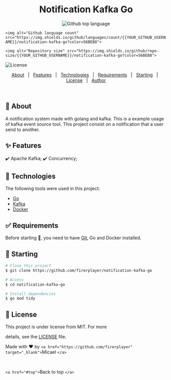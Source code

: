 <h1 align="center">Notification Kafka Go</h1>

<p align="center">
  <img alt="Github top language" src="https://img.shields.io/github/languages/top/{{YOUR_GITHUB_USERNAME}}/notification-kafka-go?color=56BEB8">

`<img alt="Github language count" src="https://img.shields.io/github/languages/count/{{YOUR_GITHUB_USERNAME}}/notification-kafka-go?color=56BEB8">`

`<img alt="Repository size" src="https://img.shields.io/github/repo-size/{{YOUR_GITHUB_USERNAME}}/notification-kafka-go?color=56BEB8">`

<img alt="License" src="https://img.shields.io/github/license/{{YOUR_GITHUB_USERNAME}}/notification-kafka-go?color=56BEB8">

<!-- <img alt="Github issues" src="https://img.shields.io/github/issues/{{YOUR_GITHUB_USERNAME}}/notification-kafka-go?color=56BEB8" /> -->

<!-- <img alt="Github forks" src="https://img.shields.io/github/forks/{{YOUR_GITHUB_USERNAME}}/notification-kafka-go?color=56BEB8" /> -->

<!-- <img alt="Github stars" src="https://img.shields.io/github/stars/{{YOUR_GITHUB_USERNAME}}/notification-kafka-go?color=56BEB8" /> -->

</p>

<!-- Status -->

<!-- <h4 align="center">
	🚧  Notification Kafka Go 🚀 Under construction...  🚧
</h4>

<hr> -->

<p align="center">
  <a href="#dart-about">About</a>   |   
  <a href="#sparkles-features">Features</a>   |  
  <a href="#rocket-technologies">Technologies</a>   |  
  <a href="#white_check_mark-requirements">Requirements</a>   |  
  <a href="#checkered_flag-starting">Starting</a>   |  
  <a href="#memo-license">License</a>   |  
  <a href="https://github.com/{{YOUR_GITHUB_USERNAME}}" target="_blank">Author</a>
</p>

<br>

## 🎯 About

A notification system made with golang and kafka. This is a example usage of kafka event source tool. This project consist on a notification that a user send to another.

## ✨ Features

✔️ Apache Kafka;
✔️ Concurrency;

## 🚀 Technologies

The following tools were used in this project:

- [Go](go.dev "Golang")
- [Kafka](https://kafka.apache.org/ "Apache Kafka")
- [Docker](https://www.docker.com/ "Docker containers")

## ✅ Requirements

Before starting 🏁, you need to have [Git](https://git-scm.com), Go and Docker installed.

## 🏁 Starting

```bash
# Clone this project
$ git clone https://github.com/firerplayer/notification-kafka-go

# Access
$ cd notification-kafka-go

# Install dependencies
$ go mod tidy

```

## 📝 License

This project is under license from MIT. For more

details, see the [LICENSE](LICENSE.md) file.

Made with ❤️ by `<a href="https://github.com/firerplayer" target="_blank">`Micael `</a>`

&#xa0;

`<a href="#top">`Back to top `</a>`
